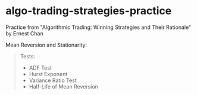 # algo-trading-strategies-practice

Practice from "Algorithmic Trading: Winning Strategies and Their Rationale" by Ernest Chan

Mean Reversion and Stationarity:
> Tests:
> - ADF Test
> - Hurst Exponent
> - Variance Ratio Test
> - Half-Life of Mean Reversion
